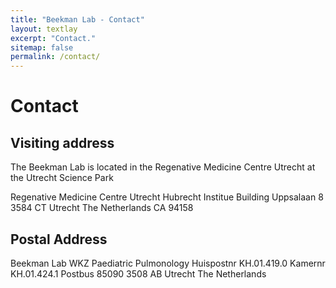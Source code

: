 ```yaml
---
title: "Beekman Lab - Contact"
layout: textlay
excerpt: "Contact."
sitemap: false
permalink: /contact/
---
```


# Contact

## Visiting address

The Beekman Lab is located in the Regenative Medicine Centre Utrecht at the Utrecht Science Park

Regenative Medicine Centre Utrecht
Hubrecht Institue Building
Uppsalaan 8
3584 CT Utrecht
The Netherlands
CA 94158

## Postal Address

Beekman Lab
WKZ Paediatric Pulmonology
Huispostnr KH.01.419.0
Kamernr KH.01.424.1
Postbus 85090
3508 AB Utrecht
The Netherlands